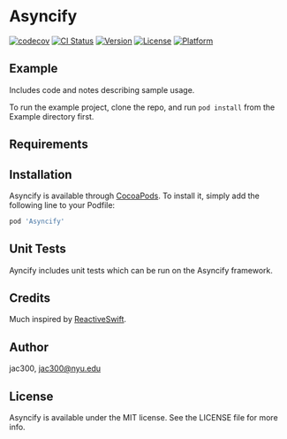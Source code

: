 # Asyncify

[![codecov](https://codecov.io/gh/jac300/Asyncify/branch/master/graph/badge.svg)](https://codecov.io/gh/jac300/Asyncify)
[![CI Status](http://img.shields.io/travis/jac300/Asyncify.svg?style=flat)](https://travis-ci.org/jac300/Asyncify)
[![Version](https://img.shields.io/cocoapods/v/Asyncify.svg?style=flat)](http://cocoapods.org/pods/Asyncify)
[![License](https://img.shields.io/cocoapods/l/Asyncify.svg?style=flat)](http://cocoapods.org/pods/Asyncify)
[![Platform](https://img.shields.io/cocoapods/p/Asyncify.svg?style=flat)](http://cocoapods.org/pods/Asyncify)

## Example

Includes code and notes describing sample usage.

To run the example project, clone the repo, and run `pod install` from the Example directory first.

## Requirements

## Installation

Asyncify is available through [CocoaPods](http://cocoapods.org). To install
it, simply add the following line to your Podfile:

```ruby
pod 'Asyncify'
```
## Unit Tests

Ayncify includes unit tests which can be run on the Asyncify framework.

## Credits

Much inspired by [ReactiveSwift](https://github.com/ReactiveCocoa/ReactiveSwift).

## Author

jac300, jac300@nyu.edu

## License

Asyncify is available under the MIT license. See the LICENSE file for more info.
